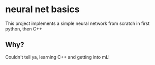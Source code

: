 # neural net basics

This project implements a simple neural network from scratch in first python, then C++

## Why?

Couldn't tell ya, learning C++ and getting into mL!
